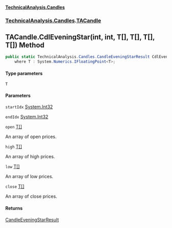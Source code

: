 #### [TechnicalAnalysis.Candles](TechnicalAnalysis.Candles.md 'TechnicalAnalysis.Candles')
### [TechnicalAnalysis.Candles](TechnicalAnalysis.Candles.md#TechnicalAnalysis.Candles 'TechnicalAnalysis.Candles').[TACandle](TACandle.md 'TechnicalAnalysis.Candles.TACandle')

## TACandle.CdlEveningStar<T>(int, int, T[], T[], T[], T[]) Method

```csharp
public static TechnicalAnalysis.Candles.CandleEveningStarResult CdlEveningStar<T>(int startIdx, int endIdx, T[] open, T[] high, T[] low, T[] close)
    where T : System.Numerics.IFloatingPoint<T>;
```
#### Type parameters

<a name='TechnicalAnalysis.Candles.TACandle.CdlEveningStar_T_(int,int,T[],T[],T[],T[]).T'></a>

`T`
#### Parameters

<a name='TechnicalAnalysis.Candles.TACandle.CdlEveningStar_T_(int,int,T[],T[],T[],T[]).startIdx'></a>

`startIdx` [System.Int32](https://docs.microsoft.com/en-us/dotnet/api/System.Int32 'System.Int32')

<a name='TechnicalAnalysis.Candles.TACandle.CdlEveningStar_T_(int,int,T[],T[],T[],T[]).endIdx'></a>

`endIdx` [System.Int32](https://docs.microsoft.com/en-us/dotnet/api/System.Int32 'System.Int32')

<a name='TechnicalAnalysis.Candles.TACandle.CdlEveningStar_T_(int,int,T[],T[],T[],T[]).open'></a>

`open` [T](TACandle.CdlEveningStar_T_(int,int,T[],T[],T[],T[]).md#TechnicalAnalysis.Candles.TACandle.CdlEveningStar_T_(int,int,T[],T[],T[],T[]).T 'TechnicalAnalysis.Candles.TACandle.CdlEveningStar<T>(int, int, T[], T[], T[], T[]).T')[[]](https://docs.microsoft.com/en-us/dotnet/api/System.Array 'System.Array')

An array of open prices.

<a name='TechnicalAnalysis.Candles.TACandle.CdlEveningStar_T_(int,int,T[],T[],T[],T[]).high'></a>

`high` [T](TACandle.CdlEveningStar_T_(int,int,T[],T[],T[],T[]).md#TechnicalAnalysis.Candles.TACandle.CdlEveningStar_T_(int,int,T[],T[],T[],T[]).T 'TechnicalAnalysis.Candles.TACandle.CdlEveningStar<T>(int, int, T[], T[], T[], T[]).T')[[]](https://docs.microsoft.com/en-us/dotnet/api/System.Array 'System.Array')

An array of high prices.

<a name='TechnicalAnalysis.Candles.TACandle.CdlEveningStar_T_(int,int,T[],T[],T[],T[]).low'></a>

`low` [T](TACandle.CdlEveningStar_T_(int,int,T[],T[],T[],T[]).md#TechnicalAnalysis.Candles.TACandle.CdlEveningStar_T_(int,int,T[],T[],T[],T[]).T 'TechnicalAnalysis.Candles.TACandle.CdlEveningStar<T>(int, int, T[], T[], T[], T[]).T')[[]](https://docs.microsoft.com/en-us/dotnet/api/System.Array 'System.Array')

An array of low prices.

<a name='TechnicalAnalysis.Candles.TACandle.CdlEveningStar_T_(int,int,T[],T[],T[],T[]).close'></a>

`close` [T](TACandle.CdlEveningStar_T_(int,int,T[],T[],T[],T[]).md#TechnicalAnalysis.Candles.TACandle.CdlEveningStar_T_(int,int,T[],T[],T[],T[]).T 'TechnicalAnalysis.Candles.TACandle.CdlEveningStar<T>(int, int, T[], T[], T[], T[]).T')[[]](https://docs.microsoft.com/en-us/dotnet/api/System.Array 'System.Array')

An array of close prices.

#### Returns
[CandleEveningStarResult](CandleEveningStarResult.md 'TechnicalAnalysis.Candles.CandleEveningStarResult')